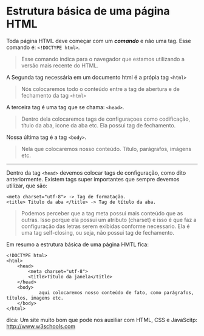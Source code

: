 # Estrutura básica de uma página HTML

Toda página HTML deve começar com um ***comando*** e não uma tag. Esse comando é: `<!DOCTYPE html>`.

> Esse comando indica para o navegador que estamos utilizando a versão mais recente do HTML.

A Segunda tag necessária em um documento html é a própia tag `<html>`


> Nós colocaremos todo o conteúdo entre a tag de abertura e de fechamento da tag `<html>`

A terceira tag é uma tag que se chama: `<head>`.
> Dentro dela colocaremos tags de configuraçoes como codificação, título da aba, icone da aba etc. Ela possui tag de fechamento.

Nossa última tag é a tag `<body>`.
> Nela que colocaremos nosso conteúdo. Título, parágrafos, imágens etc.

<hr>

Dentro da tag `<head>` devemos colocar tags de configuração, como dito anteriormente. Existem tags super importantes que sempre devemos utilizar, que são:

    <meta charset="utf-8"> -> Tag de formatação.
    <title> Titulo da aba </title> -> Tag de título da aba.

> Podemos perceber que a tag meta possui mais conteúdo que as outras. Isso porque ela possui um atributo (charset) e isso é que faz a configuração das letras serem exibidas conforme necessario. Ela é uma tag self-closing, ou seja, não possui tag de fechamento.

Em resumo a estrutura básica de uma página HMTL fica:

    <!DOCTYPE html>
    <html>
        <head>
            <meta charset="utf-8">
            <title>Título da janela</title>
        </head>
        <body>
                aqui colocaremos nosso conteúdo de fato, como parágrafos, títulos, imagens etc.
        </body>
    </html>



dica: Um site muito bom que pode nos auxiliar com HTML, CSS e JavaScitp:
http://www.w3schools.com